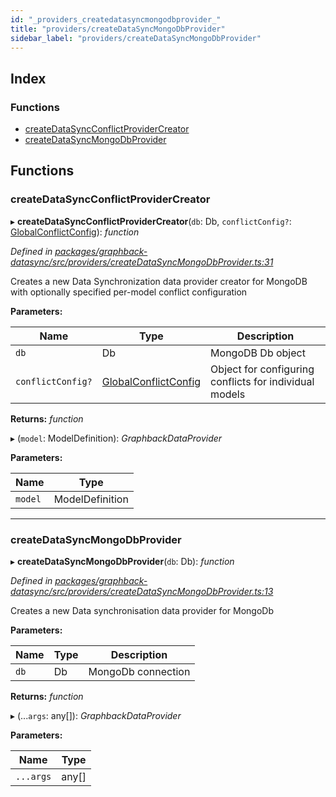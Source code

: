 ```yaml
---
id: "_providers_createdatasyncmongodbprovider_"
title: "providers/createDataSyncMongoDbProvider"
sidebar_label: "providers/createDataSyncMongoDbProvider"
---
```


## Index

### Functions

* [createDataSyncConflictProviderCreator](_providers_createdatasyncmongodbprovider_.md#createdatasyncconflictprovidercreator)
* [createDataSyncMongoDbProvider](_providers_createdatasyncmongodbprovider_.md#createdatasyncmongodbprovider)

## Functions

###  createDataSyncConflictProviderCreator

▸ **createDataSyncConflictProviderCreator**(`db`: Db, `conflictConfig?`: [GlobalConflictConfig](../interfaces/_util_.globalconflictconfig.md)): *function*

*Defined in [packages/graphback-datasync/src/providers/createDataSyncMongoDbProvider.ts:31](https://github.com/aerogear/graphback/blob/63664df15/packages/graphback-datasync/src/providers/createDataSyncMongoDbProvider.ts#L31)*

Creates a new Data Synchronization data provider creator for MongoDB with
optionally specified per-model conflict configuration

**Parameters:**

Name | Type | Description |
------ | ------ | ------ |
`db` | Db | MongoDB Db object |
`conflictConfig?` | [GlobalConflictConfig](../interfaces/_util_.globalconflictconfig.md) | Object for configuring conflicts for individual models  |

**Returns:** *function*

▸ (`model`: ModelDefinition): *GraphbackDataProvider*

**Parameters:**

Name | Type |
------ | ------ |
`model` | ModelDefinition |

___

###  createDataSyncMongoDbProvider

▸ **createDataSyncMongoDbProvider**(`db`: Db): *function*

*Defined in [packages/graphback-datasync/src/providers/createDataSyncMongoDbProvider.ts:13](https://github.com/aerogear/graphback/blob/63664df15/packages/graphback-datasync/src/providers/createDataSyncMongoDbProvider.ts#L13)*

Creates a new Data synchronisation data provider for MongoDb

**Parameters:**

Name | Type | Description |
------ | ------ | ------ |
`db` | Db | MongoDb connection  |

**Returns:** *function*

▸ (...`args`: any[]): *GraphbackDataProvider*

**Parameters:**

Name | Type |
------ | ------ |
`...args` | any[] |
